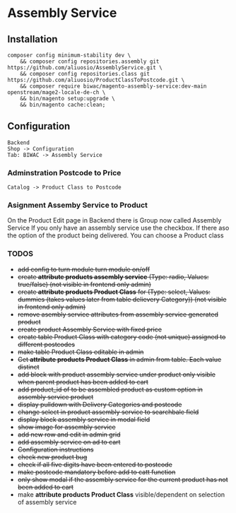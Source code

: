 # Assembly Service
 
## Installation
    composer config minimum-stability dev \
        && composer config repositories.assembly git https://github.com/aliuosio/AssemblyService.git \
        && composer config repositories.class git https://github.com/aliuosio/ProductClassToPostcode.git \
        && composer require biwac/magento-assembly-service:dev-main openstream/mage2-locale-de-ch \
        && bin/magento setup:upgrade \
        && bin/magento cache:clean;

## Configuration
    Backend 
    Shop -> Configuration
    Tab: BIWAC -> Assembly Service

### Adminstration Postcode to Price
    Catalog -> Product Class to Postcode

### Asignment Assemby Service to Product
On the Product Edit page in Backend there is Group now called Assembly Service
If you only have an assembly service use the checkbox.
If there aso the option of the product being delivered. 
You can choose a Product class
    

### TODOS
* ~~add config to turn module turn module on/off~~
* ~~create **attribute products assembly service** (Type: radio, Values: true/false) (not visible in frontend only admin)~~
* ~~create **attribute products Product Class** for  (Type: select, Values: dummies (takes values later from table delievery Category)) (not visible in frontend only admin)~~
* ~~remove asembly service attributes from assembly service generated product~~
* ~~create product Assembly Service with fixed price~~
* ~~create table Product Class with category code (not unique) assigned to different postcodes~~
* ~~make table Product Class editable in admin~~
* ~~Get **attribute products Product Class** in admin from table. Each value distinct~~
* ~~add block with product assembly service under product only visible when parent product has been added to cart~~
* ~~add product_id of to be assembled product as custom option in assembly service product~~
* ~~display pulldown with Delivery Categories and postcode~~
* ~~change select in product assembly service to searchbale field~~
* ~~display block assembly service in modal field~~
* ~~show image for assembly service~~
* ~~add new row and edit in admin grid~~
* ~~add assembly service on ad to cart~~
* ~~Configuration instructions~~
* ~~check new product bug~~
* ~~check if all five digits have been entered to postcode~~
* ~~make postcode mandatory before add to catt function~~
* ~~only show modal if the assembly service for the current product has not been added to cart~~
* make **attribute products Product Class** visible/dependent on selection of assembly service
